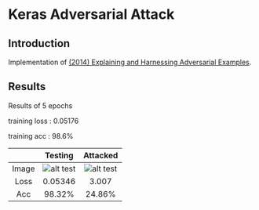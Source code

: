 # Keras Adversarial Attack

## Introduction

Implementation of [(2014) Explaining and Harnessing Adversarial Examples](https://arxiv.org/abs/1412.6572).

## Results

Results of 5 epochs

training loss : 0.05176

training acc  : 98.6%

|     | Testing | Attacked |
|:---:| :---: | :---: |
|Image| ![alt test](https://i.imgur.com/1273dzb.png) | ![alt test](https://i.imgur.com/mga1LSG.png) |
|Loss|0.05346|3.007|
|Acc|98.32%|24.86%|
